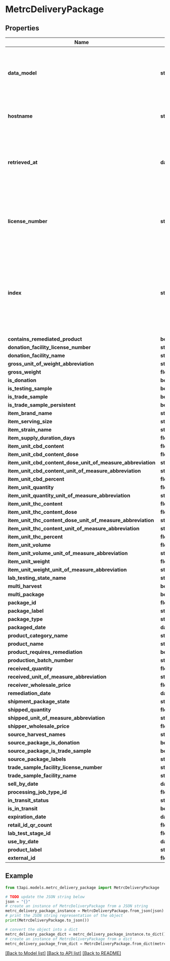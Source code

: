 # MetrcDeliveryPackage


## Properties

Name | Type | Description | Notes
------------ | ------------- | ------------- | -------------
**data_model** | **str** | Name of this object&#39;s data model  Note: This cannot be used to sort or filter.  | [optional] 
**hostname** | **str** | The hostname this object was retrieved | [optional] 
**retrieved_at** | **datetime** | Timestamp of when this object was pulled from Metrc  Note: This cannot be used to sort or filter.  | [optional] 
**license_number** | **str** | License number used to access this object  Note: This cannot be used to sort or filter.  | [optional] 
**index** | **str** | Describes the current state of this object at the time it was returned from the API.   Note: This cannot be used to sort or filter.  | [optional] 
**contains_remediated_product** | **bool** |  | [optional] 
**donation_facility_license_number** | **str** |  | [optional] 
**donation_facility_name** | **str** |  | [optional] 
**gross_unit_of_weight_abbreviation** | **str** |  | [optional] 
**gross_weight** | **float** |  | [optional] 
**is_donation** | **bool** |  | [optional] 
**is_testing_sample** | **bool** |  | [optional] 
**is_trade_sample** | **bool** |  | [optional] 
**is_trade_sample_persistent** | **bool** |  | [optional] 
**item_brand_name** | **str** |  | [optional] 
**item_serving_size** | **str** |  | [optional] 
**item_strain_name** | **str** |  | [optional] 
**item_supply_duration_days** | **float** |  | [optional] 
**item_unit_cbd_content** | **float** |  | [optional] 
**item_unit_cbd_content_dose** | **float** |  | [optional] 
**item_unit_cbd_content_dose_unit_of_measure_abbreviation** | **str** |  | [optional] 
**item_unit_cbd_content_unit_of_measure_abbreviation** | **str** |  | [optional] 
**item_unit_cbd_percent** | **float** |  | [optional] 
**item_unit_quantity** | **float** |  | [optional] 
**item_unit_quantity_unit_of_measure_abbreviation** | **str** |  | [optional] 
**item_unit_thc_content** | **float** |  | [optional] 
**item_unit_thc_content_dose** | **float** |  | [optional] 
**item_unit_thc_content_dose_unit_of_measure_abbreviation** | **str** |  | [optional] 
**item_unit_thc_content_unit_of_measure_abbreviation** | **str** |  | [optional] 
**item_unit_thc_percent** | **float** |  | [optional] 
**item_unit_volume** | **float** |  | [optional] 
**item_unit_volume_unit_of_measure_abbreviation** | **str** |  | [optional] 
**item_unit_weight** | **float** |  | [optional] 
**item_unit_weight_unit_of_measure_abbreviation** | **str** |  | [optional] 
**lab_testing_state_name** | **str** |  | [optional] 
**multi_harvest** | **bool** |  | [optional] 
**multi_package** | **bool** |  | [optional] 
**package_id** | **float** |  | [optional] 
**package_label** | **str** |  | [optional] 
**package_type** | **str** |  | [optional] 
**packaged_date** | **datetime** |  | [optional] 
**product_category_name** | **str** |  | [optional] 
**product_name** | **str** |  | [optional] 
**product_requires_remediation** | **bool** |  | [optional] 
**production_batch_number** | **str** |  | [optional] 
**received_quantity** | **float** |  | [optional] 
**received_unit_of_measure_abbreviation** | **str** |  | [optional] 
**receiver_wholesale_price** | **float** |  | [optional] 
**remediation_date** | **datetime** |  | [optional] 
**shipment_package_state** | **str** |  | [optional] 
**shipped_quantity** | **float** |  | [optional] 
**shipped_unit_of_measure_abbreviation** | **str** |  | [optional] 
**shipper_wholesale_price** | **float** |  | [optional] 
**source_harvest_names** | **str** |  | [optional] 
**source_package_is_donation** | **bool** |  | [optional] 
**source_package_is_trade_sample** | **bool** |  | [optional] 
**source_package_labels** | **str** |  | [optional] 
**trade_sample_facility_license_number** | **str** |  | [optional] 
**trade_sample_facility_name** | **str** |  | [optional] 
**sell_by_date** | **datetime** |  | [optional] 
**processing_job_type_id** | **float** |  | [optional] 
**in_transit_status** | **str** |  | [optional] 
**is_in_transit** | **bool** |  | [optional] 
**expiration_date** | **datetime** |  | [optional] 
**retail_id_qr_count** | **float** |  | [optional] 
**lab_test_stage_id** | **float** |  | [optional] 
**use_by_date** | **datetime** |  | [optional] 
**product_label** | **str** |  | [optional] 
**external_id** | **float** |  | [optional] 

## Example

```python
from t3api.models.metrc_delivery_package import MetrcDeliveryPackage

# TODO update the JSON string below
json = "{}"
# create an instance of MetrcDeliveryPackage from a JSON string
metrc_delivery_package_instance = MetrcDeliveryPackage.from_json(json)
# print the JSON string representation of the object
print(MetrcDeliveryPackage.to_json())

# convert the object into a dict
metrc_delivery_package_dict = metrc_delivery_package_instance.to_dict()
# create an instance of MetrcDeliveryPackage from a dict
metrc_delivery_package_from_dict = MetrcDeliveryPackage.from_dict(metrc_delivery_package_dict)
```
[[Back to Model list]](../README.md#documentation-for-models) [[Back to API list]](../README.md#documentation-for-api-endpoints) [[Back to README]](../README.md)


